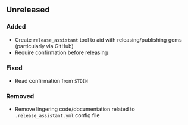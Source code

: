 ## Unreleased
### Added
- Create `release_assistant` tool to aid with releasing/publishing gems (particularly via GitHub)
- Require confirmation before releasing

### Fixed
- Read confirmation from `STDIN`

### Removed
- Remove lingering code/documentation related to `.release_assistant.yml` config file
